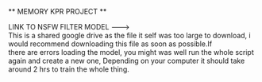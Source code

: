 ** MEMORY KPR PROJECT **


LINK TO NSFW FILTER MODEL --->   
                                This is a shared google drive as the file it self was too large to download, i would recommend downloading this file as soon as possible.If     
                                there are errors loading the model, you might was well run the whole script again and create a new one, Depending on your computer it should                                     take around 2 hrs to train the whole thing.   
